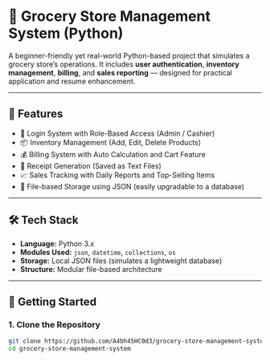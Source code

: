 # 🛒 Grocery Store Management System (Python)

A beginner-friendly yet real-world Python-based project that simulates a grocery store’s operations. It includes **user authentication**, **inventory management**, **billing**, and **sales reporting** — designed for practical application and resume enhancement.

---

## 🔧 Features

- 🔐 Login System with Role-Based Access (Admin / Cashier)
- 📦 Inventory Management (Add, Edit, Delete Products)
- 💰 Billing System with Auto Calculation and Cart Feature
- 🧾 Receipt Generation (Saved as Text Files)
- 📈 Sales Tracking with Daily Reports and Top-Selling Items
- 💾 File-based Storage using JSON (easily upgradable to a database)

---

## 🛠️ Tech Stack

- **Language:** Python 3.x
- **Modules Used:** `json`, `datetime`, `collections`, `os`
- **Storage:** Local JSON files (simulates a lightweight database)
- **Structure:** Modular file-based architecture

---

## 🚀 Getting Started

### 1. Clone the Repository

```bash
git clone https://github.com/A4bh45HC0d3/grocery-store-management-system.git
cd grocery-store-management-system
